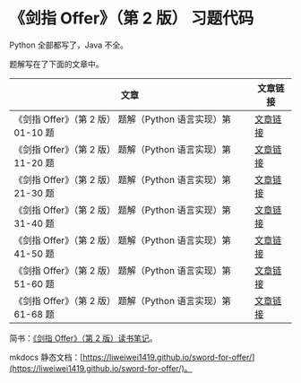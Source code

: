 # 《剑指 Offer》（第 2 版） 习题代码

Python 全部都写了，Java 不全。

题解写在了下面的文章中。

| 文章                                                         | 文章链接                                                     |
| ------------------------------------------------------------ | ------------------------------------------------------------ |
| 《剑指 Offer》（第 2 版） 题解（Python 语言实现）第 01-10 题 | [文章链接](https://liweiwei1419.github.io/blog/2018/12/10/sword-for-offer-solutions/1-10/) |
| 《剑指 Offer》（第 2 版） 题解（Python 语言实现）第 11-20 题 | [文章链接](https://liweiwei1419.github.io/blog/2018/12/11/sword-for-offer-solutions/11-20/) |
| 《剑指 Offer》（第 2 版） 题解（Python 语言实现）第 21-30 题 | [文章链接](https://liweiwei1419.github.io/blog/2018/12/12/sword-for-offer-solutions/21-30/) |
| 《剑指 Offer》（第 2 版） 题解（Python 语言实现）第 31-40 题 | [文章链接](https://liweiwei1419.github.io/blog/2018/12/13/sword-for-offer-solutions/31-40/) |
| 《剑指 Offer》（第 2 版） 题解（Python 语言实现）第 41-50 题 | [文章链接](https://liweiwei1419.github.io/blog/2018/12/14/sword-for-offer-solutions/41-50/) |
| 《剑指 Offer》（第 2 版） 题解（Python 语言实现）第 51-60 题 | [文章链接](https://liweiwei1419.github.io/blog/2018/12/15/sword-for-offer-solutions/51-60/) |
| 《剑指 Offer》（第 2 版） 题解（Python 语言实现）第 61-68 题 | [文章链接](https://liweiwei1419.github.io/blog/2018/12/16/sword-for-offer-solutions/61-68/) |

简书：[《剑指 Offer》（第 2 版）读书笔记](https://www.jianshu.com/nb/33634205)。

mkdocs 静态文档：[https://liweiwei1419.github.io/sword-for-offer/](https://liweiwei1419.github.io/sword-for-offer/)。
